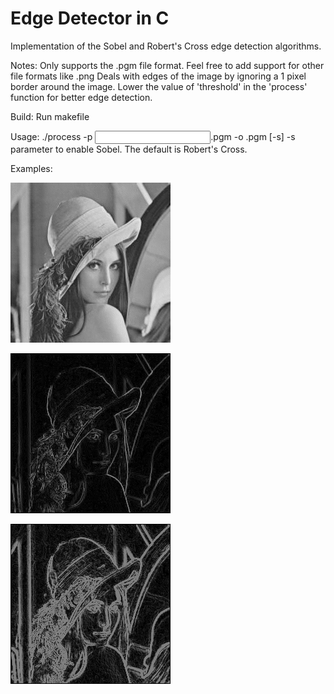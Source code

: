 # Edge Detector in C
Implementation of the Sobel and Robert's Cross edge detection algorithms.

Notes:
  Only supports the .pgm file format. Feel free to add support for other file formats like .png
  Deals with edges of the image by ignoring a 1 pixel border around the image.
  Lower the value of 'threshold' in the 'process' function for better edge detection.

Build:
  Run makefile
  
Usage:
  ./process -p <input file name>.pgm -o <output file name>.pgm [-s]
  -s parameter to enable Sobel. The default is Robert's Cross.

Examples:

  ![Alt text](img/lena.png?raw=true "Lena Original")
  
  ![Alt text](img/LenaRobertsCross.png?raw=true "Lena with Robert's Cross")
  
  ![Alt text](img/LenaSobel.png?raw=true "Lena with Sobel")